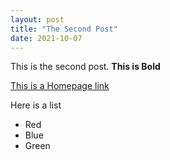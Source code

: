 ```yaml
---
layout: post
title: "The Second Post"
date: 2021-10-07
---
```

This is the second post.
**This is Bold**

[This is a Homepage link](http://aspartacus.github.io)

Here is a list
* Red
* Blue
* Green

